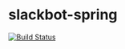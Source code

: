 # slackbot-spring

[![Build Status](https://travis-ci.org/jonathan-perucca-mutum/slackbot-spring.svg?branch=master)](https://travis-ci.org/jonathan-perucca-mutum/slackbot-spring)
